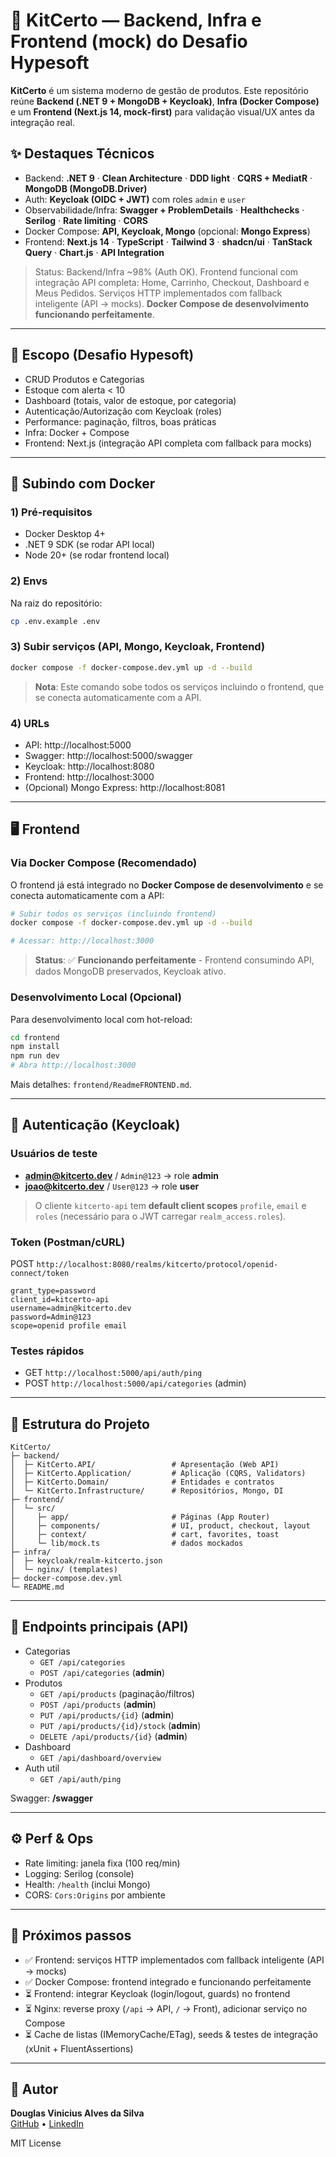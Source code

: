 # 💎 KitCerto — Backend, Infra e Frontend (mock) do Desafio Hypesoft

**KitCerto** é um sistema moderno de gestão de produtos. Este repositório reúne **Backend (.NET 9 + MongoDB + Keycloak)**, **Infra (Docker Compose)** e um **Frontend (Next.js 14, mock‑first)** para validação visual/UX antes da integração real.

## ✨ Destaques Técnicos
- Backend: **.NET 9** · **Clean Architecture** · **DDD light** · **CQRS + MediatR** · **MongoDB (MongoDB.Driver)**
- Auth: **Keycloak (OIDC + JWT)** com roles `admin` e `user`
- Observabilidade/Infra: **Swagger + ProblemDetails** · **Healthchecks** · **Serilog** · **Rate limiting** · **CORS**
- Docker Compose: **API, Keycloak, Mongo** (opcional: **Mongo Express**)
- Frontend: **Next.js 14** · **TypeScript** · **Tailwind 3** · **shadcn/ui** · **TanStack Query** · **Chart.js** · **API Integration**

> Status: Backend/Infra ~98% (Auth OK). Frontend funcional com integração API completa: Home, Carrinho, Checkout, Dashboard e Meus Pedidos. Serviços HTTP implementados com fallback inteligente (API → mocks). **Docker Compose de desenvolvimento funcionando perfeitamente**.

---

## 🧩 Escopo (Desafio Hypesoft)
- CRUD Produtos e Categorias
- Estoque com alerta < 10
- Dashboard (totais, valor de estoque, por categoria)
- Autenticação/Autorização com Keycloak (roles)
- Performance: paginação, filtros, boas práticas
- Infra: Docker + Compose
- Frontend: Next.js (integração API completa com fallback para mocks)

---

## 🚀 Subindo com Docker

### 1) Pré‑requisitos
- Docker Desktop 4+
- .NET 9 SDK (se rodar API local)
- Node 20+ (se rodar frontend local)

### 2) Envs
Na raiz do repositório:
```bash
cp .env.example .env
```

### 3) Subir serviços (API, Mongo, Keycloak, Frontend)
```bash
docker compose -f docker-compose.dev.yml up -d --build
```

> **Nota**: Este comando sobe todos os serviços incluindo o frontend, que se conecta automaticamente com a API.

### 4) URLs
- API: http://localhost:5000  
- Swagger: http://localhost:5000/swagger  
- Keycloak: http://localhost:8080  
- Frontend: http://localhost:3000  
- (Opcional) Mongo Express: http://localhost:8081

---

## 🖥️ Frontend

### Via Docker Compose (Recomendado)
O frontend já está integrado no **Docker Compose de desenvolvimento** e se conecta automaticamente com a API:

```bash
# Subir todos os serviços (incluindo frontend)
docker compose -f docker-compose.dev.yml up -d --build

# Acessar: http://localhost:3000
```

> **Status**: ✅ **Funcionando perfeitamente** - Frontend consumindo API, dados MongoDB preservados, Keycloak ativo.

### Desenvolvimento Local (Opcional)
Para desenvolvimento local com hot-reload:

```bash
cd frontend
npm install
npm run dev
# Abra http://localhost:3000
```

Mais detalhes: `frontend/ReadmeFRONTEND.md`.

---

## 🔐 Autenticação (Keycloak)

### Usuários de teste
- **admin@kitcerto.dev** / `Admin@123` → role **admin**
- **joao@kitcerto.dev** / `User@123` → role **user**

> O cliente `kitcerto-api` tem **default client scopes** `profile`, `email` e `roles` (necessário para o JWT carregar `realm_access.roles`).

### Token (Postman/cURL)
POST `http://localhost:8080/realms/kitcerto/protocol/openid-connect/token`
```
grant_type=password
client_id=kitcerto-api
username=admin@kitcerto.dev
password=Admin@123
scope=openid profile email
```

### Testes rápidos
- GET `http://localhost:5000/api/auth/ping`
- POST `http://localhost:5000/api/categories` (admin)

---

## 🧭 Estrutura do Projeto

```
KitCerto/
├─ backend/
│  ├─ KitCerto.API/                 # Apresentação (Web API)
│  ├─ KitCerto.Application/         # Aplicação (CQRS, Validators)
│  ├─ KitCerto.Domain/              # Entidades e contratos
│  └─ KitCerto.Infrastructure/      # Repositórios, Mongo, DI
├─ frontend/
│  └─ src/
│     ├─ app/                       # Páginas (App Router)
│     ├─ components/                # UI, product, checkout, layout
│     ├─ context/                   # cart, favorites, toast
│     └─ lib/mock.ts                # dados mockados
├─ infra/
│  ├─ keycloak/realm-kitcerto.json
│  └─ nginx/ (templates)
├─ docker-compose.dev.yml
└─ README.md
```

---

## 🧪 Endpoints principais (API)

- Categorias
  - `GET /api/categories`
  - `POST /api/categories` (**admin**)
- Produtos
  - `GET /api/products` (paginação/filtros)
  - `POST /api/products` (**admin**)
  - `PUT /api/products/{id}` (**admin**)
  - `PUT /api/products/{id}/stock` (**admin**)
  - `DELETE /api/products/{id}` (**admin**)
- Dashboard
  - `GET /api/dashboard/overview`
- Auth util
  - `GET /api/auth/ping`

Swagger: **/swagger**

---

## ⚙️ Perf & Ops
- Rate limiting: janela fixa (100 req/min)
- Logging: Serilog (console)
- Health: `/health` (inclui Mongo)
- CORS: `Cors:Origins` por ambiente

---

## 🧱 Próximos passos
- ✅ Frontend: serviços HTTP implementados com fallback inteligente (API → mocks)
- ✅ Docker Compose: frontend integrado e funcionando perfeitamente
- ⏳ Frontend: integrar Keycloak (login/logout, guards) no frontend
- ⏳ Nginx: reverse proxy (`/api` → API, `/` → Front), adicionar serviço no Compose
- ⏳ Cache de listas (IMemoryCache/ETag), seeds & testes de integração (xUnit + FluentAssertions)

---

## 👤 Autor
**Douglas Vinicius Alves da Silva**  
[GitHub](https://github.com/ViniciusVivet) • [LinkedIn](https://linkedin.com/in/Vivetsp)

MIT License
